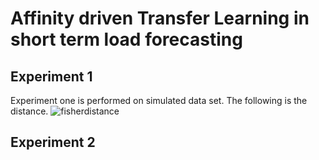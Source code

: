 # Affinity driven Transfer Learning in short term load forecasting
## Experiment 1
Experiment one is performed on simulated data set. The following is the distance.
![fisherdistance](https://user-images.githubusercontent.com/35613655/216461162-62c72936-b8c1-44a3-8f89-dfc4bbbff383.png)

## Experiment 2
